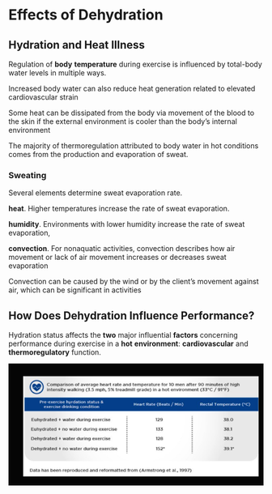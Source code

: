 # Effects of Dehydration

## Hydration and Heat Illness

Regulation of **body** **temperature** during exercise is influenced by total-body water levels in multiple ways.

Increased body water can also reduce heat generation related to elevated cardiovascular strain

Some heat can be dissipated from the body via movement of the blood to the skin if the external environment is cooler than the body’s internal environment

The majority of thermoregulation attributed to body water in hot conditions comes from the production and evaporation of sweat.

### Sweating

Several elements determine sweat evaporation rate.

  **heat**. Higher temperatures increase the rate of sweat evaporation. 

**humidity**. Environments with lower humidity increase the rate of sweat evaporation, 

 **convection**. For nonaquatic activities, convection describes how air movement or lack of air movement increases or decreases sweat evaporation

Convection can be caused by the wind or by the client’s movement against air, which can be significant in activities 

## How Does Dehydration Influence Performance?

Hydration status affects the **two** major influential **factors** concerning performance during exercise in a **hot** **environment**: **cardiovascular** and **thermoregulatory** function.

![](../.gitbook/assets/screen-shot-2021-01-28-at-4.15.14-pm.png)



